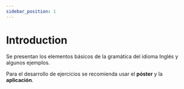 ```yaml
---
sidebar_position: 1
---
```


# Introduction

Se presentan los elementos básicos de la gramática del idioma Inglés y algunos ejemplos. 

Para el desarrollo de ejercicios se recomienda usar el **póster** y la **aplicación**.
